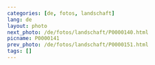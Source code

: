 ```yaml
---
categories: [de, fotos, landschaft]
lang: de
layout: photo
next_photo: /de/fotos/landschaft/P0000140.html
picname: P0000141
prev_photo: /de/fotos/landschaft/P0000151.html
tags: []
---
```

